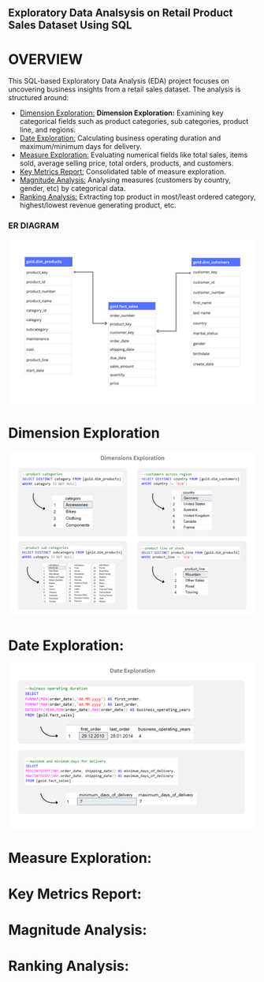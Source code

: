 ## Exploratory Data Analsysis on Retail Product Sales Dataset Using SQL
# OVERVIEW
This SQL-based Exploratory Data Analysis (EDA) project focuses on uncovering business insights from a retail sales dataset. The analysis is structured around:

* [Dimension Exploration:](#dimension-exploration) **Dimension Exploration:** Examining key categorical fields such as product categories, sub categories, product line, and regions.
* [Date Exploration:](#date-exploration) Calculating business operating duration and maximum/minimum days for delivery.
* [Measure Exploration:](#measure-exploration) Evaluating numerical fields like total sales, items sold, average selling price, total orders, products, and customers.
* [Key Metrics Report:](#key-metrics-report) Consolidated table of measure exploration.
* [Magnitude Analysis:](#magnitude-analysis) Analysing measures (customers by country, gender, etc) by categorical data.
* [Ranking Analysis:](#ranking-analysis) Extracting top product in most/least ordered category, highest/lowest revenue generating product, etc.

### ER DIAGRAM
![ER_Diagram](ER_Diagram.png)

# Dimension Exploration
![](Dimensions_Exploration.png)

 # Date Exploration:
 ![](Date_Exploration.png)
 
 # Measure Exploration:
 # Key Metrics Report:
 # Magnitude Analysis:
 # Ranking Analysis:
